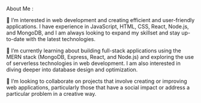 About Me :

👀 I’m interested in web development and creating efficient and user-friendly applications. I have experience in JavaScript, HTML, CSS, React, Node.js, and MongoDB, and I am always looking to expand my skillset and stay up-to-date with the latest technologies.

🌱 I’m currently learning about building full-stack applications using the MERN stack (MongoDB, Express, React, and Node.js) and exploring the use of serverless technologies in web development. I am also interested in diving deeper into database design and optimization.

💞️ I’m looking to collaborate on projects that involve creating or improving web applications, particularly those that have a social impact or address a particular problem in a creative way.
